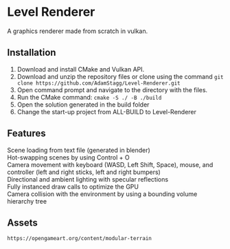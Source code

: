 # Level Renderer
A graphics renderer made from scratch in vulkan.

## Installation
1. Download and install CMake and Vulkan API.
2. Download and unzip the repository files or clone using the command ```git clone https://github.com/AdamStagg/Level-Renderer.git```
3. Open command prompt and navigate to the directory with the files.
4. Run the CMake command: ```cmake -S ./ -B ./build```
5. Open the solution generated in the build folder
6. Change the start-up project from ALL-BUILD to Level-Renderer

## Features
Scene loading from text file (generated in blender)\
Hot-swapping scenes by using Control + O\
Camera movement with keyboard (WASD, Left Shift, Space), mouse, and controller (left and right sticks, left and right bumpers)\
Directional and ambient lighting with specular reflections\
Fully instanced draw calls to optimize the GPU\
Camera collision with the environment by using a bounding volume hierarchy tree

## Assets
```https://opengameart.org/content/modular-terrain```
